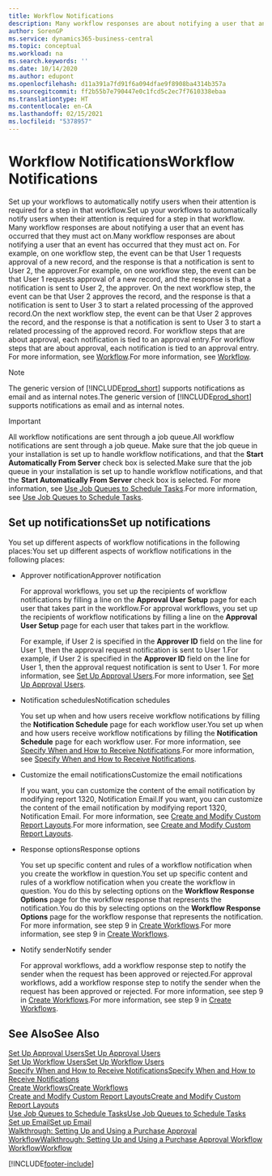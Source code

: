 ```yaml
---
title: Workflow Notifications
description: Many workflow responses are about notifying a user that an event has occurred that they must act on. For example, on one workflow step, the event can be that User 1 requests approval of a new record, and the response is that a notification is sent to User 2, the approver. On the next workflow step, the event can be that User 2 approves the record, and the response is that a notification is sent to User 3 to start a related processing of the approved record. For workflow steps that are about approval, each notification is tied to an approval entry.
author: SorenGP
ms.service: dynamics365-business-central
ms.topic: conceptual
ms.workload: na
ms.search.keywords: ''
ms.date: 10/14/2020
ms.author: edupont
ms.openlocfilehash: d11a391a7fd91f6a094dfae9f8908ba4314b357a
ms.sourcegitcommit: ff2b55b7e790447e0c1fcd5c2ec7f7610338ebaa
ms.translationtype: HT
ms.contentlocale: en-CA
ms.lasthandoff: 02/15/2021
ms.locfileid: "5378957"
---
```

# <a name="workflow-notifications"></a><span data-ttu-id="4fc8b-106">Workflow Notifications</span><span class="sxs-lookup"><span data-stu-id="4fc8b-106">Workflow Notifications</span></span>

<span data-ttu-id="4fc8b-107">Set up your workflows to automatically notify users when their attention is required for a step in that workflow.</span><span class="sxs-lookup"><span data-stu-id="4fc8b-107">Set up your workflows to automatically notify users when their attention is required for a step in that workflow.</span></span> <span data-ttu-id="4fc8b-108">Many workflow responses are about notifying a user that an event has occurred that they must act on.</span><span class="sxs-lookup"><span data-stu-id="4fc8b-108">Many workflow responses are about notifying a user that an event has occurred that they must act on.</span></span> <span data-ttu-id="4fc8b-109">For example, on one workflow step, the event can be that User 1 requests approval of a new record, and the response is that a notification is sent to User 2, the approver.</span><span class="sxs-lookup"><span data-stu-id="4fc8b-109">For example, on one workflow step, the event can be that User 1 requests approval of a new record, and the response is that a notification is sent to User 2, the approver.</span></span> <span data-ttu-id="4fc8b-110">On the next workflow step, the event can be that User 2 approves the record, and the response is that a notification is sent to User 3 to start a related processing of the approved record.</span><span class="sxs-lookup"><span data-stu-id="4fc8b-110">On the next workflow step, the event can be that User 2 approves the record, and the response is that a notification is sent to User 3 to start a related processing of the approved record.</span></span> <span data-ttu-id="4fc8b-111">For workflow steps that are about approval, each notification is tied to an approval entry.</span><span class="sxs-lookup"><span data-stu-id="4fc8b-111">For workflow steps that are about approval, each notification is tied to an approval entry.</span></span> <span data-ttu-id="4fc8b-112">For more information, see [Workflow](across-workflow.md).</span><span class="sxs-lookup"><span data-stu-id="4fc8b-112">For more information, see [Workflow](across-workflow.md).</span></span>  

> [!NOTE]  
> <span data-ttu-id="4fc8b-113">The generic version of [!INCLUDE[prod_short](includes/prod_short.md)] supports notifications as email and as internal notes.</span><span class="sxs-lookup"><span data-stu-id="4fc8b-113">The generic version of [!INCLUDE[prod_short](includes/prod_short.md)] supports notifications as email and as internal notes.</span></span>  

> [!IMPORTANT]  
> <span data-ttu-id="4fc8b-114">All workflow notifications are sent through a job queue.</span><span class="sxs-lookup"><span data-stu-id="4fc8b-114">All workflow notifications are sent through a job queue.</span></span> <span data-ttu-id="4fc8b-115">Make sure that the job queue in your installation is set up to handle workflow notifications, and that the **Start Automatically From Server** check box is selected.</span><span class="sxs-lookup"><span data-stu-id="4fc8b-115">Make sure that the job queue in your installation is set up to handle workflow notifications, and that the **Start Automatically From Server** check box is selected.</span></span> <span data-ttu-id="4fc8b-116">For more information, see [Use Job Queues to Schedule Tasks](admin-job-queues-schedule-tasks.md).</span><span class="sxs-lookup"><span data-stu-id="4fc8b-116">For more information, see [Use Job Queues to Schedule Tasks](admin-job-queues-schedule-tasks.md).</span></span>

## <a name="set-up-notifications"></a><span data-ttu-id="4fc8b-117">Set up notifications</span><span class="sxs-lookup"><span data-stu-id="4fc8b-117">Set up notifications</span></span>

<span data-ttu-id="4fc8b-118">You set up different aspects of workflow notifications in the following places:</span><span class="sxs-lookup"><span data-stu-id="4fc8b-118">You set up different aspects of workflow notifications in the following places:</span></span>  

* <span data-ttu-id="4fc8b-119">Approver notification</span><span class="sxs-lookup"><span data-stu-id="4fc8b-119">Approver notification</span></span>

    <span data-ttu-id="4fc8b-120">For approval workflows, you set up the recipients of workflow notifications by filling a line on the **Approval User Setup** page for each user that takes part in the workflow.</span><span class="sxs-lookup"><span data-stu-id="4fc8b-120">For approval workflows, you set up the recipients of workflow notifications by filling a line on the **Approval User Setup** page for each user that takes part in the workflow.</span></span>  

    <span data-ttu-id="4fc8b-121">For example, if User 2 is specified in the **Approver ID** field on the line for User 1, then the approval request notification is sent to User 1.</span><span class="sxs-lookup"><span data-stu-id="4fc8b-121">For example, if User 2 is specified in the **Approver ID** field on the line for User 1, then the approval request notification is sent to User 1.</span></span> <span data-ttu-id="4fc8b-122">For more information, see [Set Up Approval Users](across-how-to-set-up-approval-users.md).</span><span class="sxs-lookup"><span data-stu-id="4fc8b-122">For more information, see [Set Up Approval Users](across-how-to-set-up-approval-users.md).</span></span>  
* <span data-ttu-id="4fc8b-123">Notification schedules</span><span class="sxs-lookup"><span data-stu-id="4fc8b-123">Notification schedules</span></span>

    <span data-ttu-id="4fc8b-124">You set up when and how users receive workflow notifications by filling the **Notification Schedule** page for each workflow user.</span><span class="sxs-lookup"><span data-stu-id="4fc8b-124">You set up when and how users receive workflow notifications by filling the **Notification Schedule** page for each workflow user.</span></span> <span data-ttu-id="4fc8b-125">For more information, see [Specify When and How to Receive Notifications](across-how-to-specify-when-and-how-to-receive-notifications.md).</span><span class="sxs-lookup"><span data-stu-id="4fc8b-125">For more information, see [Specify When and How to Receive Notifications](across-how-to-specify-when-and-how-to-receive-notifications.md).</span></span>  
* <span data-ttu-id="4fc8b-126">Customize the email notifications</span><span class="sxs-lookup"><span data-stu-id="4fc8b-126">Customize the email notifications</span></span>

    <span data-ttu-id="4fc8b-127">If you want, you can customize the content of the email notification by modifying report 1320, Notification Email.</span><span class="sxs-lookup"><span data-stu-id="4fc8b-127">If you want, you can customize the content of the email notification by modifying report 1320, Notification Email.</span></span> <span data-ttu-id="4fc8b-128">For more information, see [Create and Modify Custom Report Layouts](ui-how-create-custom-report-layout.md).</span><span class="sxs-lookup"><span data-stu-id="4fc8b-128">For more information, see [Create and Modify Custom Report Layouts](ui-how-create-custom-report-layout.md).</span></span>  
* <span data-ttu-id="4fc8b-129">Response options</span><span class="sxs-lookup"><span data-stu-id="4fc8b-129">Response options</span></span>

    <span data-ttu-id="4fc8b-130">You set up specific content and rules of a workflow notification when you create the workflow in question.</span><span class="sxs-lookup"><span data-stu-id="4fc8b-130">You set up specific content and rules of a workflow notification when you create the workflow in question.</span></span> <span data-ttu-id="4fc8b-131">You do this by selecting options on the **Workflow Response Options** page for the workflow response that represents the notification.</span><span class="sxs-lookup"><span data-stu-id="4fc8b-131">You do this by selecting options on the **Workflow Response Options** page for the workflow response that represents the notification.</span></span> <span data-ttu-id="4fc8b-132">For more information, see step 9 in [Create Workflows](across-how-to-create-workflows.md).</span><span class="sxs-lookup"><span data-stu-id="4fc8b-132">For more information, see step 9 in [Create Workflows](across-how-to-create-workflows.md).</span></span>  

* <span data-ttu-id="4fc8b-133">Notify sender</span><span class="sxs-lookup"><span data-stu-id="4fc8b-133">Notify sender</span></span>

    <span data-ttu-id="4fc8b-134">For approval workflows, add a workflow response step to notify the sender when the request has been approved or rejected.</span><span class="sxs-lookup"><span data-stu-id="4fc8b-134">For approval workflows, add a workflow response step to notify the sender when the request has been approved or rejected.</span></span> <span data-ttu-id="4fc8b-135">For more information, see step 9 in [Create Workflows](across-how-to-create-workflows.md).</span><span class="sxs-lookup"><span data-stu-id="4fc8b-135">For more information, see step 9 in [Create Workflows](across-how-to-create-workflows.md).</span></span>  

## <a name="see-also"></a><span data-ttu-id="4fc8b-136">See Also</span><span class="sxs-lookup"><span data-stu-id="4fc8b-136">See Also</span></span>

[<span data-ttu-id="4fc8b-137">Set Up Approval Users</span><span class="sxs-lookup"><span data-stu-id="4fc8b-137">Set Up Approval Users</span></span>](across-how-to-set-up-approval-users.md)  
[<span data-ttu-id="4fc8b-138">Set Up Workflow Users</span><span class="sxs-lookup"><span data-stu-id="4fc8b-138">Set Up Workflow Users</span></span>](across-how-to-set-up-workflow-users.md)  
[<span data-ttu-id="4fc8b-139">Specify When and How to Receive Notifications</span><span class="sxs-lookup"><span data-stu-id="4fc8b-139">Specify When and How to Receive Notifications</span></span>](across-how-to-specify-when-and-how-to-receive-notifications.md)  
[<span data-ttu-id="4fc8b-140">Create Workflows</span><span class="sxs-lookup"><span data-stu-id="4fc8b-140">Create Workflows</span></span>](across-how-to-create-workflows.md)  
[<span data-ttu-id="4fc8b-141">Create and Modify Custom Report Layouts</span><span class="sxs-lookup"><span data-stu-id="4fc8b-141">Create and Modify Custom Report Layouts</span></span>](ui-how-create-custom-report-layout.md)  
[<span data-ttu-id="4fc8b-142">Use Job Queues to Schedule Tasks</span><span class="sxs-lookup"><span data-stu-id="4fc8b-142">Use Job Queues to Schedule Tasks</span></span>](admin-job-queues-schedule-tasks.md)  
[<span data-ttu-id="4fc8b-143">Set up Email</span><span class="sxs-lookup"><span data-stu-id="4fc8b-143">Set up Email</span></span>](admin-how-setup-email.md)  
[<span data-ttu-id="4fc8b-144">Walkthrough: Setting Up and Using a Purchase Approval Workflow</span><span class="sxs-lookup"><span data-stu-id="4fc8b-144">Walkthrough: Setting Up and Using a Purchase Approval Workflow</span></span>](walkthrough-setting-up-and-using-a-purchase-approval-workflow.md)  
[<span data-ttu-id="4fc8b-145">Workflow</span><span class="sxs-lookup"><span data-stu-id="4fc8b-145">Workflow</span></span>](across-workflow.md)  


[!INCLUDE[footer-include](includes/footer-banner.md)]